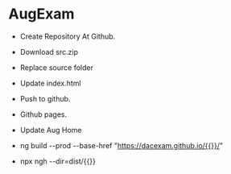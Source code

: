# AugExam

* Create Repository At Github.
* Download src.zip
* Replace source folder
* Update index.html
* Push to github.
* Github pages.
* Update Aug Home

* ng build --prod --base-href "https://dacexam.github.io/{{}}/"
* npx ngh --dir=dist/{{}}